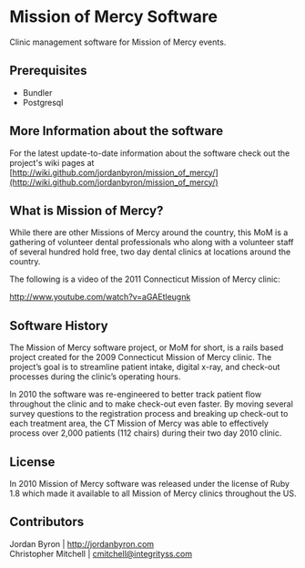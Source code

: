 Mission of Mercy Software
=========================

Clinic management software for Mission of Mercy events.

## Prerequisites

- Bundler
- Postgresql

## More Information about the software

For the latest update-to-date information about the software check out the 
project's wiki pages at [http://wiki.github.com/jordanbyron/mission_of_mercy/](http://wiki.github.com/jordanbyron/mission_of_mercy/)

## What is Mission of Mercy?

While there are other Missions of Mercy around the country, this MoM is a 
gathering of volunteer dental professionals who along with a volunteer staff of 
several hundred hold free, two day dental clinics at locations around the country.

The following is a video of the 2011 Connecticut Mission of Mercy clinic:

<http://www.youtube.com/watch?v=aGAEtleugnk>

## Software History

The Mission of Mercy software project, or MoM for short, is a rails based  
project created for the 2009 Connecticut Mission of Mercy clinic. The project’s 
goal is to streamline patient intake, digital x-ray, and check-out processes during 
the clinic’s operating hours.

In 2010 the software was re-engineered to better track patient flow throughout 
the clinic and to make check-out even faster. By moving several survey questions 
to the registration process and breaking up check-out to each treatment area, 
the CT Mission of Mercy was able to effectively process over 2,000 patients 
(112 chairs) during their two day 2010 clinic.

## License

In 2010 Mission of Mercy software was released under the license of Ruby 1.8 
which made it available to all Mission of Mercy clinics throughout the US.

## Contributors

Jordan Byron | <http://jordanbyron.com>  
Christopher Mitchell | <cmitchell@integrityss.com>